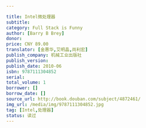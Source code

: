```yaml
---

title: Intel微处理器
subtitle:
category: Full Stack is Funny
author: [Barry B Brey]
donor: 
price: CNY 89.00
translator: [金惠华,艾明晶,尚利宏]
publish_company: 机械工业出版社
publish_version: 
publish_date: 2010-06
isbn: 9787111304852
serial: 
total_volume: 1
borrower: []
borrow_date: []
source_url: http://book.douban.com/subject/4872461/
img_url: /media/img/9787111304852.jpg
tag: [Intel,处理器]
status: 读过
---
```

